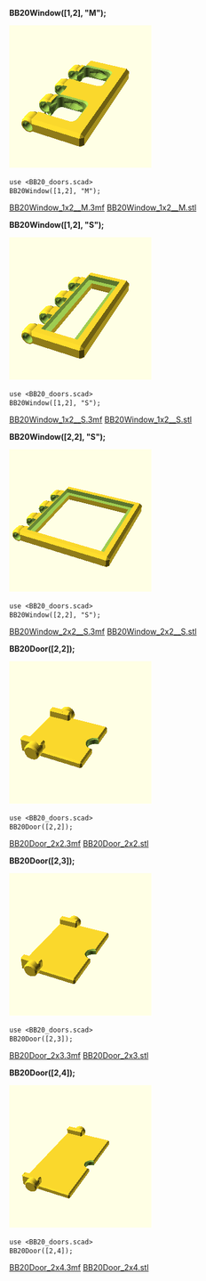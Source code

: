 
**BB20Window([1,2], "M");**

![BB20Window_1x2__M.png](BB20Window_1x2__M.png)

    use <BB20_doors.scad>
    BB20Window([1,2], "M");

[BB20Window_1x2__M.3mf](BB20Window_1x2__M.3mf)
[BB20Window_1x2__M.stl](BB20Window_1x2__M.stl)



**BB20Window([1,2], "S");**

![BB20Window_1x2__S.png](BB20Window_1x2__S.png)

    use <BB20_doors.scad>
    BB20Window([1,2], "S");

[BB20Window_1x2__S.3mf](BB20Window_1x2__S.3mf)
[BB20Window_1x2__S.stl](BB20Window_1x2__S.stl)



**BB20Window([2,2], "S");**

![BB20Window_2x2__S.png](BB20Window_2x2__S.png)

    use <BB20_doors.scad>
    BB20Window([2,2], "S");

[BB20Window_2x2__S.3mf](BB20Window_2x2__S.3mf)
[BB20Window_2x2__S.stl](BB20Window_2x2__S.stl)



**BB20Door([2,2]);**

![BB20Door_2x2.png](BB20Door_2x2.png)

    use <BB20_doors.scad>
    BB20Door([2,2]);

[BB20Door_2x2.3mf](BB20Door_2x2.3mf)
[BB20Door_2x2.stl](BB20Door_2x2.stl)



**BB20Door([2,3]);**

![BB20Door_2x3.png](BB20Door_2x3.png)

    use <BB20_doors.scad>
    BB20Door([2,3]);

[BB20Door_2x3.3mf](BB20Door_2x3.3mf)
[BB20Door_2x3.stl](BB20Door_2x3.stl)



**BB20Door([2,4]);**

![BB20Door_2x4.png](BB20Door_2x4.png)

    use <BB20_doors.scad>
    BB20Door([2,4]);

[BB20Door_2x4.3mf](BB20Door_2x4.3mf)
[BB20Door_2x4.stl](BB20Door_2x4.stl)


